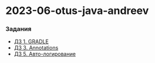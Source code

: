 # 2023-06-otus-java-andreev

### Задания
- [ДЗ 1. GRADLE](./hw01-gradle/README.md)
- [ДЗ 3. Annotations](./hw03-annotations/README.md)
- [ДЗ 5. Авто-логирование](./hw05-auto_logging/README.md)